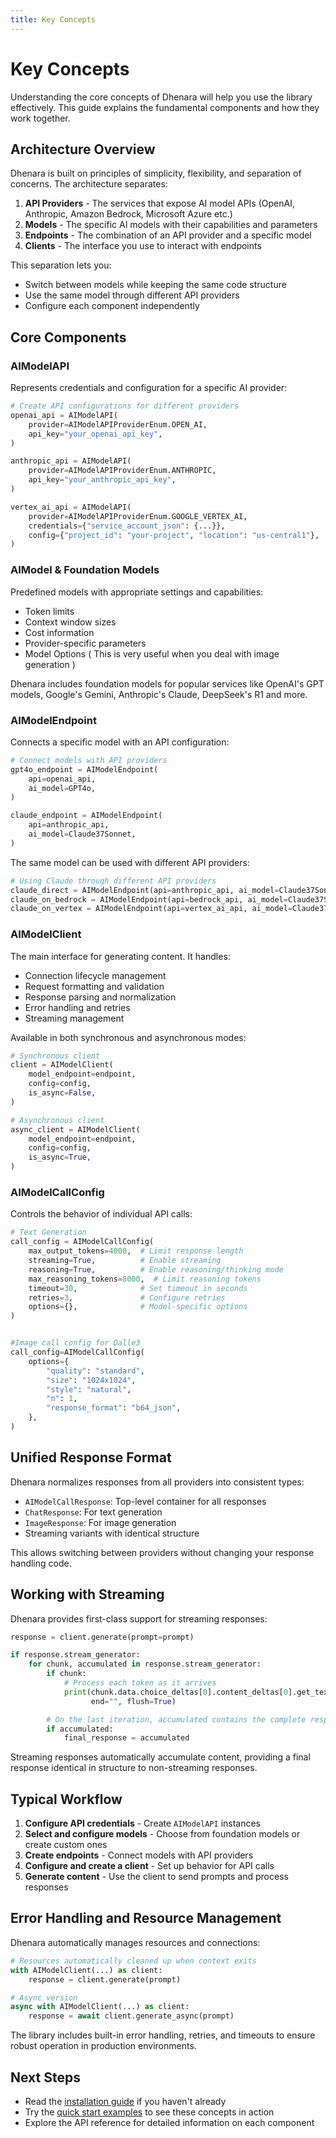 ```yaml
---
title: Key Concepts
---
```


# Key Concepts

Understanding the core concepts of Dhenara will help you use the library effectively. This guide explains the fundamental components and how they work together.

## Architecture Overview

Dhenara is built on principles of simplicity, flexibility, and separation of concerns. The architecture separates:

1. **API Providers** - The services that expose AI model APIs (OpenAI, Anthropic, Amazon Bedrock, Microsoft Azure etc.)
2. **Models** - The specific AI models with their capabilities and parameters
3. **Endpoints** - The combination of an API provider and a specific model
4. **Clients** - The interface you use to interact with endpoints

This separation lets you:
- Switch between models while keeping the same code structure
- Use the same model through different API providers
- Configure each component independently


## Core Components

### AIModelAPI

Represents credentials and configuration for a specific AI provider:

```python
# Create API configurations for different providers
openai_api = AIModelAPI(
    provider=AIModelAPIProviderEnum.OPEN_AI,
    api_key="your_openai_api_key",
)

anthropic_api = AIModelAPI(
    provider=AIModelAPIProviderEnum.ANTHROPIC,
    api_key="your_anthropic_api_key",
)

vertex_ai_api = AIModelAPI(
    provider=AIModelAPIProviderEnum.GOOGLE_VERTEX_AI,
    credentials={"service_account_json": {...}},
    config={"project_id": "your-project", "location": "us-central1"},
)
```

### AIModel & Foundation Models

Predefined models with appropriate settings and capabilities:

- Token limits
- Context window sizes
- Cost information
- Provider-specific parameters
- Model Options ( This is very useful when you deal with image generation )

Dhenara includes foundation models for popular services like OpenAI's GPT models, Google's Gemini, Anthropic's Claude, DeepSeek's R1 and more.

### AIModelEndpoint

Connects a specific model with an API configuration:

```python
# Connect models with API providers
gpt4o_endpoint = AIModelEndpoint(
    api=openai_api,
    ai_model=GPT4o,
)

claude_endpoint = AIModelEndpoint(
    api=anthropic_api,
    ai_model=Claude37Sonnet,
)
```

The same model can be used with different API providers:

```python
# Using Claude through different API providers
claude_direct = AIModelEndpoint(api=anthropic_api, ai_model=Claude37Sonnet)
claude_on_bedrock = AIModelEndpoint(api=bedrock_api, ai_model=Claude37Sonnet)
claude_on_vertex = AIModelEndpoint(api=vertex_ai_api, ai_model=Claude37Sonnet)
```

### AIModelClient

The main interface for generating content. It handles:

- Connection lifecycle management
- Request formatting and validation
- Response parsing and normalization
- Error handling and retries
- Streaming management

Available in both synchronous and asynchronous modes:

```python
# Synchronous client
client = AIModelClient(
    model_endpoint=endpoint,
    config=config,
    is_async=False,
)

# Asynchronous client
async_client = AIModelClient(
    model_endpoint=endpoint,
    config=config,
    is_async=True,
)
```

### AIModelCallConfig

Controls the behavior of individual API calls:

```python
# Text Generation
call_config = AIModelCallConfig(
    max_output_tokens=4000,  # Limit response length
    streaming=True,          # Enable streaming
    reasoning=True,          # Enable reasoning/thinking mode
    max_reasoning_tokens=8000,  # Limit reasoning tokens
    timeout=30,              # Set timeout in seconds
    retries=3,               # Configure retries
    options={},              # Model-specific options
)


#Image call config for Dalle3
call_config=AIModelCallConfig(
    options={
        "quality": "standard",
        "size": "1024x1024",
        "style": "natural",
        "n": 1,
        "response_format": "b64_json",
    },
)
```

## Unified Response Format

Dhenara normalizes responses from all providers into consistent types:

- `AIModelCallResponse`: Top-level container for all responses
- `ChatResponse`: For text generation
- `ImageResponse`: For image generation
- Streaming variants with identical structure

This allows switching between providers without changing your response handling code.

## Working with Streaming

Dhenara provides first-class support for streaming responses:

```python
response = client.generate(prompt=prompt)

if response.stream_generator:
    for chunk, accumulated in response.stream_generator:
        if chunk:
            # Process each token as it arrives
            print(chunk.data.choice_deltas[0].content_deltas[0].get_text_delta(),
                  end="", flush=True)

        # On the last iteration, accumulated contains the complete response
        if accumulated:
            final_response = accumulated
```

Streaming responses automatically accumulate content, providing a final response identical in structure to non-streaming responses.

## Typical Workflow

1. **Configure API credentials** - Create `AIModelAPI` instances
2. **Select and configure models** - Choose from foundation models or create custom ones
3. **Create endpoints** - Connect models with API providers
4. **Configure and create a client** - Set up behavior for API calls
5. **Generate content** - Use the client to send prompts and process responses

## Error Handling and Resource Management

Dhenara automatically manages resources and connections:

```python
# Resources automatically cleaned up when context exits
with AIModelClient(...) as client:
    response = client.generate(prompt)

# Async version
async with AIModelClient(...) as client:
    response = await client.generate_async(prompt)
```

The library includes built-in error handling, retries, and timeouts to ensure robust operation in production environments.

## Next Steps

- Read the [installation guide](./installation) if you haven't already
- Try the [quick start examples](./quick-start) to see these concepts in action
- Explore the API reference for detailed information on each component